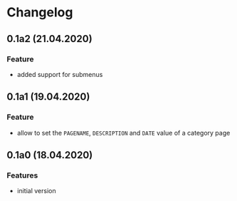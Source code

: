# Changelog

## 0.1a2 (21.04.2020)
### Feature
* added support for submenus

## 0.1a1 (19.04.2020)
### Feature
* allow to set the `PAGENAME`, `DESCRIPTION` and `DATE` value of a category page

## 0.1a0 (18.04.2020)
### Features
* initial version
